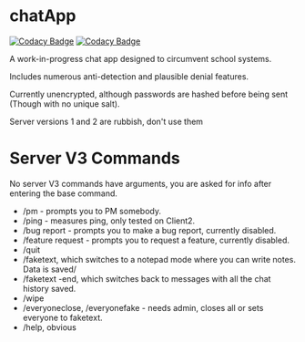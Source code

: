 # chatApp

[![Codacy Badge](https://api.codacy.com/project/badge/Grade/41ef0c5b8cb64beb94def71f000df38e)](https://app.codacy.com/manual/AlexAndHisScripts/chatApp?utm_source=github.com&utm_medium=referral&utm_content=AlexAndHisScripts/chatApp&utm_campaign=Badge_Grade_Dashboard)
[![Codacy Badge](https://api.codacy.com/project/badge/Grade/41ef0c5b8cb64beb94def71f000df38e)](https://app.codacy.com/manual/AlexAndHisScripts/chatApp?utm_source=github.com&utm_medium=referral&utm_content=AlexAndHisScripts/chatApp&utm_campaign=Badge_Grade_Dashboard)

A work-in-progress chat app designed to circumvent school systems.

Includes numerous anti-detection and plausible denial features.

Currently unencrypted, although passwords are hashed before being sent (Though with no unique salt).

Server versions 1 and 2 are rubbish, don't use them

# Server V3 Commands
No server V3 commands have arguments, you are asked for info after entering the base command.

-   /pm - prompts you to PM somebody. 
-   /ping - measures ping, only tested on Client2. 
-   /bug report - prompts you to make a bug report, currently disabled.
-   /feature request - prompts you to request a feature, currently disabled.
-   /quit
-   /faketext, which switches to a notepad mode where you can write notes. Data is saved/
-   /faketext -end, which switches back to messages with all the chat history saved.
-   /wipe
-   /everyoneclose, /everyonefake - needs admin, closes all or sets everyone to faketext.
-   /help, obvious